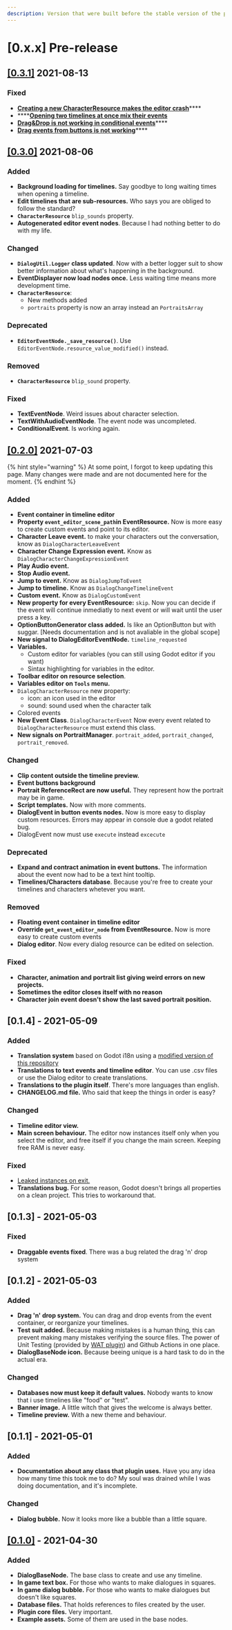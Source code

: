 ```yaml
---
description: Version that were built before the stable version of the plugin
---
```


# \[0.x.x\] Pre-release

## [\[0.3.1\]](https://github.com/AnidemDex/Godot-DialogPlugin/releases/tag/v0.3.1) 2021-08-13

### Fixed

* [**Creating a new CharacterResource makes the editor crash**](https://github.com/AnidemDex/Godot-DialogPlugin/issues/21)\*\*\*\*
* \*\*\*\*[**Opening two timelines at once mix their events**](https://github.com/AnidemDex/Godot-DialogPlugin/issues/22)
* [**Drag&Drop is not working in conditional events**](https://github.com/AnidemDex/Godot-DialogPlugin/issues/19)\*\*\*\*
* [**Drag events from buttons is not working**](https://github.com/AnidemDex/Godot-DialogPlugin/issues/25)\*\*\*\*

## [\[0.3.0\]](https://github.com/AnidemDex/Godot-DialogPlugin/releases/tag/v0.3.0) 2021-08-06

### Added

* **Background loading for timelines.** Say goodbye to long waiting times when opening a timeline.
* **Edit timelines that are sub-resources.** Who says you are obliged to follow the standard?
* **`CharacterResource`** `blip_sounds` property.
* **Autogenerated editor event nodes**. Because I had nothing better to do with my life.

### Changed

* **`DialogUtil.Logger` class updated**. Now with a better logger suit to show better information about what's happening in the background.
* **EventDisplayer now load nodes once.** Less waiting time means more development time.
* **`CharacterResource`**:
  * New methods added
  * `portraits` property is now an array instead an `PortraitsArray`

### Deprecated

* **`EditorEventNode._save_resource()`**. Use `EditorEventNode.resource_value_modified()` instead.

### Removed

* **`CharacterResource`** `blip_sound` property.

### Fixed

* **TextEventNode**. Weird issues about character selection.
* **TextWithAudioEventNode**. The event node was uncompleted.
* **ConditionalEvent**. Is working again.

## [\[0.2.0\]](https://github.com/AnidemDex/Godot-DialogPlugin/releases/tag/v0.2.0) 2021-07-03

{% hint style="warning" %}
At some point, I forgot to keep updating this page. Many changes were made and are not documented here for the moment.
{% endhint %}

### Added

* **Event container in timeline editor**
* **Property `event_editor_scene_path`in EventResource.** Now is more easy to create custom events and point to its editor.
* **Character Leave event.** to make your characters out the conversation, know as `DialogCharacterLeaveEvent`
* **Character Change Expression event.** Know as `DialogCharacterChangeExpressionEvent`
* **Play Audio event.**
* **Stop Audio event.**
* **Jump to event.** Know as `DialogJumpToEvent`
* **Jump to timeline.** Know as `DialogChangeTimelineEvent`
* **Custom event.** Know as `DialogCustomEvent`
* **New property for every EventResource:** `skip`. Now you can decide if the event will continue inmediatly to next event or will wait until the user press a key.
* **OptionButtonGenerator class added.** Is like an OptionButton but with suggar. \[Needs documentation and is not avaliable in the global scope\]
* **New signal to DialogEditorEventNode.** `timeline_requested`
* **Variables.**
  * Custom editor for variables \(you can still using Godot editor if you want\)
  * Sintax highlighting for variables in the editor.
* **Toolbar editor on resource selection**.
* **Variables editor on `Tools` menu.**
* `DialogCharacterResource` new property:
  * icon: an icon used in the editor
  * sound: sound used when the character talk
* Colored events
* **New Event Class**. `DialogCharacterEvent` Now every event related to `DialogCharacterResource` must extend this class.
* **New signals on PortraitManager**. `portrait_added`, `portrait_changed`, `portrait_removed`.

### **Changed**

* **Clip content outside the timeline preview.**
* **Event buttons background**
* **Portrait ReferenceRect are now useful.** They represent how the portrait may be in game.
* **Script templates.** Now with more comments.
* **DialogEvent in button events nodes.** Now is more easy to display custom resources. Errors may appear in console due a godot related bug.
* DialogEvent now must use `execute` instead `excecute`

### **Deprecated**

* **Expand and contract animation in event buttons.** The information about the event now had to be a text hint tooltip.
* **Timelines/Characters database**. Because you're free to create your timelines and characters whetever you want.

### **Removed**

* **Floating event container in timeline editor**
* **Override `get_event_editor_node` from EventResource.** Now is more easy to create custom events
* **Dialog editor**. Now every dialog resource can be edited on selection.

### **Fixed**

* **Character, animation and portrait list giving weird errors on new projects.**
* **Sometimes the editor closes itself with no reason**
* **Character join event doesn't show the last saved portrait position.**

## \[0.1.4\] - 2021-05-09

### Added

* **Translation system** based on Godot i18n using a [modified version of this repository](https://github.com/AnidemDex/Godot-TranslationService)
* **Translations to text events and timeline editor**. You can use .csv files or use the Dialog editor to create translations.
* **Translations to the plugin itself**. There's more languages than english.
* **CHANGELOG.md file.** Who said that keep the things in order is easy?

### Changed

* **Timeline editor view.**
* **Main screen behaviour.** The editor now instances itself only when you select the editor, and free itself if you change the main screen. Keeping free RAM is never easy.

### Fixed

* [Leaked instances on exit.](https://github.com/AnidemDex/Godot-DialogPlugin/issues/1)
* **Translations bug.** For some reason, Godot doesn't brings all properties on a clean project. This tries to workaround that.

## \[0.1.3\] - 2021-05-03

### Fixed

* **Draggable events fixed**. There was a bug related the drag 'n' drop system

## \[0.1.2\] - 2021-05-03

### Added

* **Drag 'n' drop system.** You can drag and drop events from the event container, or reorganize your timelines.
* **Test suit added.** Because making mistakes is a human thing, this can prevent making many mistakes verifying the source files. The power of Unit Testing \(provided by [WAT plugin](https://github.com/AlexDarigan/WAT-GDScript)\) and Github Actions in one place.
* **DialogBaseNode icon.** Because beeing unique is a hard task to do in the actual era.

### Changed

* **Databases now must keep it default values.** Nobody wants to know that i use timelines like "food" or "test".
* **Banner image.** A little witch that gives the welcome is always better.
* **Timeline preview.** With a new theme and behaviour.

## \[0.1.1\] - 2021-05-01

### Added

* **Documentation about any class that plugin uses.** Have you any idea how many time this took me to do? My soul was drained while I was doing documentation, and it's incomplete.

### Changed

* **Dialog bubble.** Now it looks more like a bubble than a little square.

## [\[0.1.0\]](https://github.com/AnidemDex/Godot-DialogPlugin/releases/tag/v0.1.0) - 2021-04-30

### Added

* **DialogBaseNode.** The base class to create and use any timeline.
* **In game text box.** For those who wants to make dialogues in squares.
* **In game dialog bubble.** For those who wants to make dialogues but doesn't like squares.
* **Database files.** That holds references to files created by the user.
* **Plugin core files.** Very important.
* **Example assets.** Some of them are used in the base nodes.

